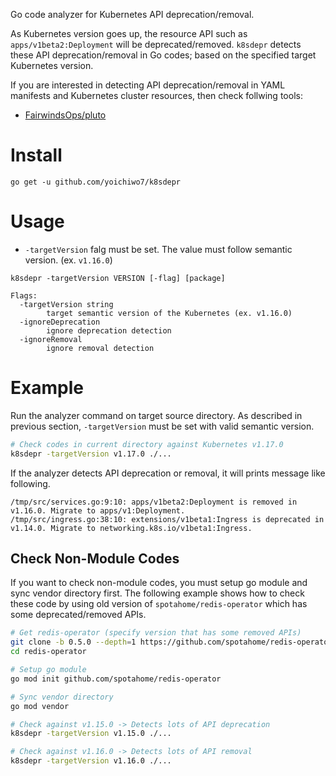 Go code analyzer for Kubernetes API deprecation/removal.

As Kubernetes version goes up, the resource API such as `apps/v1beta2:Deployment` will be deprecated/removed.
`k8sdepr` detects these API deprecation/removal in Go codes; based on the specified target Kubernetes version.

If you are interested in detecting API deprecation/removal in YAML manifests and Kubernetes cluster resources, then check follwing tools:

- [FairwindsOps/pluto](https://github.com/FairwindsOps/pluto)

# Install

```
go get -u github.com/yoichiwo7/k8sdepr
```

# Usage

- `-targetVersion` falg must be set. The value must follow semantic version. (ex. `v1.16.0`)

```
k8sdepr -targetVersion VERSION [-flag] [package]

Flags:
  -targetVersion string
        target semantic version of the Kubernetes (ex. v1.16.0)
  -ignoreDeprecation
        ignore deprecation detection
  -ignoreRemoval
        ignore removal detection
```

# Example

Run the analyzer command on target source directory. As described in previous section, `-targetVersion` must be set with valid semantic version.

```bash
# Check codes in current directory against Kubernetes v1.17.0
k8sdepr -targetVersion v1.17.0 ./...
```

If the analyzer detects API deprecation or removal, it will prints message like following.

```
/tmp/src/services.go:9:10: apps/v1beta2:Deployment is removed in v1.16.0. Migrate to apps/v1:Deployment.
/tmp/src/ingress.go:38:10: extensions/v1beta1:Ingress is deprecated in v1.14.0. Migrate to networking.k8s.io/v1beta1:Ingress.
```

## Check Non-Module Codes

If you want to check non-module codes, you must setup go module and sync vendor directory first.
The following example shows how to check these code by using old version of `spotahome/redis-operator` which has some deprecated/removed APIs.

```bash
# Get redis-operator (specify version that has some removed APIs)
git clone -b 0.5.0 --depth=1 https://github.com/spotahome/redis-operator
cd redis-operator

# Setup go module
go mod init github.com/spotahome/redis-operator

# Sync vendor directory
go mod vendor

# Check against v1.15.0 -> Detects lots of API deprecation
k8sdepr -targetVersion v1.15.0 ./...

# Check against v1.16.0 -> Detects lots of API removal
k8sdepr -targetVersion v1.16.0 ./...
```